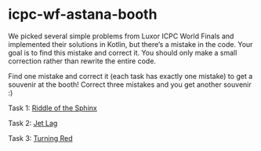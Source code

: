# icpc-wf-astana-booth

We picked several simple problems from Luxor ICPC World Finals and implemented their solutions in Kotlin, but there’s a mistake in the code. 
Your goal is to find this mistake and correct it. You should only make a small correction rather than rewrite the entire code. 

Find one mistake and correct it (each task has exactly one mistake) to get a souvenir at the booth! Correct three mistakes and you get another souvenir :)

Task 1: [Riddle of the Sphinx](https://open.kattis.com/problems/riddleofthesphinx)

Task 2: [Jet Lag](https://open.kattis.com/problems/jetlag)

Task 3: [Turning Red](https://open.kattis.com/problems/turningred)
